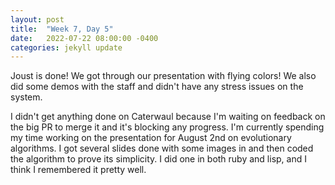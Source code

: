 ```yaml
---
layout: post
title:  "Week 7, Day 5"
date:   2022-07-22 08:00:00 -0400
categories: jekyll update
---
```


Joust is done! We got through our presentation with flying colors! We also did some demos with the staff and didn't have any stress issues on the system.

I didn't get anything done on Caterwaul because I'm waiting on feedback on the big PR to merge it and it's blocking any progress. I'm currently spending my time working on the presentation for August 2nd on evolutionary algorithms. I got several slides done with some images in and then coded the algorithm to prove its simplicity. I did one in both ruby and lisp, and I think I remembered it pretty well.